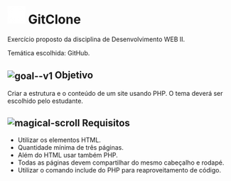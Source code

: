 # <img height="40" width="40" alt="GitHub logo" src="https://github.com/Pablo87996/GitClone/blob/2d59c69dbd289ba161487d9a89f833c8feb9a0f1/public/img/icon.png"> GitClone
Exercício proposto da disciplina de Desenvolvimento WEB II.

Temática escolhida: GitHub.

## <img align="center" width="32" height="32" src="https://img.icons8.com/color/48/goal--v1.png" alt="goal--v1"/> Objetivo
Criar a estrutura e o conteúdo de um site usando PHP. O tema deverá ser escolhido pelo estudante.

## <img width="30" height="30" src="https://img.icons8.com/officel/30/magical-scroll.png" alt="magical-scroll"/> Requisitos
* Utilizar os elementos HTML.
* Quantidade mínima de três páginas.
* Além do HTML usar também PHP.
* Todas as páginas devem compartilhar do mesmo cabeçalho e rodapé.
* Utilizar o comando include do PHP para reaproveitamento de código.
